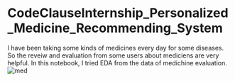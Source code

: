 # CodeClauseInternship_Personalized_Medicine_Recommending_System
I have been taking some kinds of medicines every day for some diseases. So the reveiw and evaluation from some users about mediciens are very helpful. In this notebook, I tried EDA from the data of medichine evaluation.
![med](https://github.com/Prabhoda/CodeClauseInternship_Personalized_Medicine_Recommending_System/assets/103125935/61045932-07c3-475c-bae0-166782a22ea4)
